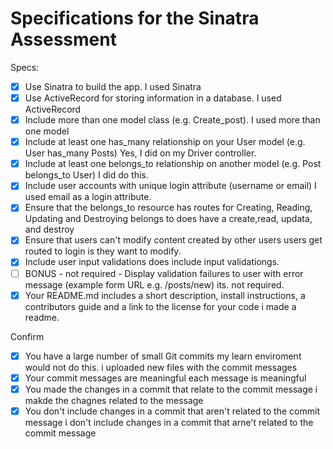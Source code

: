 # Specifications for the Sinatra Assessment

Specs:
- [x] Use Sinatra to build the app. I used Sinatra 
- [x] Use ActiveRecord for storing information in a database. I used ActiveRecord
- [x] Include more than one model class (e.g. Create_post). I used more than one model
- [x] Include at least one has_many relationship on your User model (e.g. User has_many Posts)
    Yes, I did on my Driver controller.
- [x] Include at least one belongs_to relationship on another model (e.g. Post belongs_to User) I did do this.
- [x] Include user accounts with unique login attribute (username or email) I used email as a login attribute.
- [x] Ensure that the belongs_to resource has routes for Creating, Reading, Updating and Destroying
belongs to does have a create,read, updata, and destroy
- [x] Ensure that users can't modify content created by other users
users get routed to login is they want to modify.
- [x] Include user input validations
does include input validationgs.
- [ ] BONUS - not required - Display validation failures to user with error message (example form URL e.g. /posts/new) 
its. not required.
- [x] Your README.md includes a short description, install instructions, a contributors guide and a link to the license for your code
i made a readme.

Confirm
- [x] You have a large number of small Git commits
my learn enviroment would not do this. i uploaded new files with the commit messages
- [x] Your commit messages are meaningful
each message is meaningful
- [x] You made the changes in a commit that relate to the commit message
i makde the chagnes related to the message
- [x] You don't include changes in a commit that aren't related to the commit message
i don't include changes in a commit that arne't related to the commit message